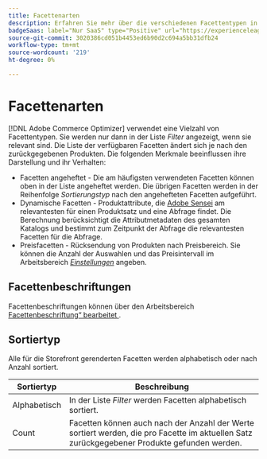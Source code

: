 ```yaml
---
title: Facettenarten
description: Erfahren Sie mehr über die verschiedenen Facettentypen in [!DNL Adobe Commerce Optimizer].
badgeSaas: label="Nur SaaS" type="Positive" url="https://experienceleague.adobe.com/en/docs/commerce/user-guides/product-solutions" tooltip="Gilt nur für Adobe Commerce as a Cloud Service- und Adobe Commerce Optimizer-Projekte (von Adobe verwaltete SaaS-Infrastruktur)."
source-git-commit: 3020386cd051b4453ed6b90d2c694a5bb31dfb24
workflow-type: tm+mt
source-wordcount: '219'
ht-degree: 0%

---
```


# Facettenarten

[!DNL Adobe Commerce Optimizer] verwendet eine Vielzahl von Facettentypen. Sie werden nur dann in der Liste *Filter* angezeigt, wenn sie relevant sind. Die Liste der verfügbaren Facetten ändert sich je nach den zurückgegebenen Produkten. Die folgenden Merkmale beeinflussen ihre Darstellung und ihr Verhalten:

- Facetten angeheftet - Die am häufigsten verwendeten Facetten können oben in der Liste angeheftet werden. Die übrigen Facetten werden in der Reihenfolge *Sortierungstyp* nach den angehefteten Facetten aufgeführt.
- Dynamische Facetten - Produktattribute, die [Adobe Sensei](https://www.adobe.com/sensei.html) am relevantesten für einen Produktsatz und eine Abfrage findet. Die Berechnung berücksichtigt die Attributmetadaten des gesamten Katalogs und bestimmt zum Zeitpunkt der Abfrage die relevantesten Facetten für die Abfrage.
- Preisfacetten - Rücksendung von Produkten nach Preisbereich. Sie können die Anzahl der Auswahlen und das Preisintervall im Arbeitsbereich [*Einstellungen*](../../settings.md) angeben.

## Facettenbeschriftungen

Facettenbeschriftungen können über den Arbeitsbereich [Facettenbeschriftung“ bearbeitet ](workspace.md).

## Sortiertyp

Alle für die Storefront gerenderten Facetten werden alphabetisch oder nach Anzahl sortiert.

| Sortiertyp | Beschreibung |
|--- |--- |
| Alphabetisch | In der Liste *Filter* werden Facetten alphabetisch sortiert. |
| Count | Facetten können auch nach der Anzahl der Werte sortiert werden, die pro Facette im aktuellen Satz zurückgegebener Produkte gefunden werden. |
